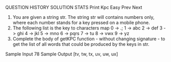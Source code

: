 QUESTION
HISTORY
SOLUTION
STATS
Print Kpc
Easy Prev Next

1. You are given a string str. The string str will contains numbers only, where each number stands for a key pressed on a mobile phone.
2. The following list is the key to characters map
   0 -> .;
   1 -> abc
   2 -> def
   3 -> ghi
   4 -> jkl
   5 -> mno
   6 -> pqrs
   7 -> tu
   8 -> vwx
   9 -> yz
3. Complete the body of getKPC function - without changing signature - to get the list of all words that could be produced by the keys in str.

Sample Input
78
Sample Output
[tv, tw, tx, uv, uw, ux]
